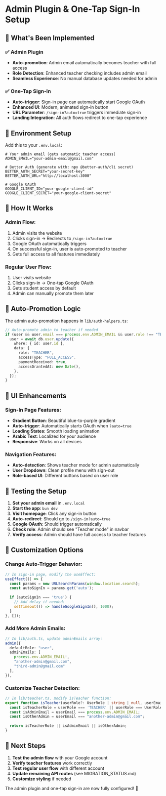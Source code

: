 # Admin Plugin & One-Tap Sign-In Setup

## 🎯 What's Been Implemented

### ✅ Admin Plugin
- **Auto-promotion**: Admin email automatically becomes teacher with full access
- **Role Detection**: Enhanced teacher checking includes admin email
- **Seamless Experience**: No manual database updates needed for admin

### ✅ One-Tap Sign-In
- **Auto-trigger**: Sign-in page can automatically start Google OAuth
- **Enhanced UI**: Modern, animated sign-in button
- **URL Parameter**: `/sign-in?auto=true` triggers immediate sign-in
- **Landing Integration**: All auth flows redirect to one-tap experience

## 🔧 Environment Setup

Add this to your `.env.local`:

```env
# Your admin email (gets automatic teacher access)
ADMIN_EMAIL="your-admin-email@gmail.com"

# Better Auth (generate with: npx @better-auth/cli secret)
BETTER_AUTH_SECRET="your-secret-key"
BETTER_AUTH_URL="http://localhost:3000"

# Google OAuth
GOOGLE_CLIENT_ID="your-google-client-id"
GOOGLE_CLIENT_SECRET="your-google-client-secret"
```

## 🚀 How It Works

### Admin Flow:
1. Admin visits the website
2. Clicks sign-in → Redirects to `/sign-in?auto=true`
3. Google OAuth automatically triggers
4. On successful sign-in, user is auto-promoted to teacher
5. Gets full access to all features immediately

### Regular User Flow:
1. User visits website
2. Clicks sign-in → One-tap Google OAuth
3. Gets student access by default
4. Admin can manually promote them later

## 🔄 Auto-Promotion Logic

The admin auto-promotion happens in `lib/auth-helpers.ts`:

```typescript
// Auto-promote admin to teacher if needed
if (user && user.email === process.env.ADMIN_EMAIL && user.role !== "TEACHER") {
  user = await db.user.update({
    where: { id: user.id },
    data: {
      role: "TEACHER",
      accessType: "FULL_ACCESS",
      paymentReceived: true,
      accessGrantedAt: new Date(),
    },
  });
}
```

## 🎨 UI Enhancements

### Sign-In Page Features:
- **Gradient Button**: Beautiful blue-to-purple gradient
- **Auto-trigger**: Automatically starts OAuth when `?auto=true`
- **Loading States**: Smooth loading animation
- **Arabic Text**: Localized for your audience
- **Responsive**: Works on all devices

### Navigation Features:
- **Auto-detection**: Shows teacher mode for admin automatically
- **User Dropdown**: Clean profile menu with sign-out
- **Role-based UI**: Different buttons based on user role

## 🧪 Testing the Setup

1. **Set your admin email** in `.env.local`
2. **Start the app**: `bun dev`
3. **Visit homepage**: Click any sign-in button
4. **Auto-redirect**: Should go to `/sign-in?auto=true`
5. **Google OAuth**: Should trigger automatically
6. **Check role**: Admin should see "Teacher mode" in navbar
7. **Verify access**: Admin should have full access to teacher features

## 🔧 Customization Options

### Change Auto-Trigger Behavior:
```typescript
// In sign-in page, modify the useEffect:
useEffect(() => {
  const params = new URLSearchParams(window.location.search);
  const autoSignIn = params.get('auto');
  
  if (autoSignIn === 'true') {
    // Add delay if needed:
    setTimeout(() => handleGoogleSignIn(), 1000);
  }
}, []);
```

### Add More Admin Emails:
```typescript
// In lib/auth.ts, update adminEmails array:
admin({
  defaultRole: "user",
  adminEmails: [
    process.env.ADMIN_EMAIL!,
    "another-admin@gmail.com",
    "third-admin@gmail.com"
  ],
}),
```

### Customize Teacher Detection:
```typescript
// In lib/teacher.ts, modify isTeacher function:
export function isTeacher(userRole?: UserRole | string | null, userEmail?: string | null) {
  const isTeacherRole = userRole === 'TEACHER' || userRole === UserRole.TEACHER;
  const isAdminEmail = userEmail === process.env.ADMIN_EMAIL;
  const isOtherAdmin = userEmail === "another-admin@gmail.com";
  
  return isTeacherRole || isAdminEmail || isOtherAdmin;
}
```

## 🎯 Next Steps

1. **Test the admin flow** with your Google account
2. **Verify teacher features** work correctly
3. **Test regular user flow** with different account
4. **Update remaining API routes** (see MIGRATION_STATUS.md)
5. **Customize styling** if needed

The admin plugin and one-tap sign-in are now fully configured! 🎉 